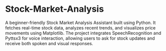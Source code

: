 # Stock-Market-Analysis
A beginner-friendly Stock Market Analysis Assistant built using Python. It fetches real-time stock data, analyzes recent trends, and visualizes price movements using Matplotlib. The project integrates SpeechRecognition and Pyttsx3 for voice interaction, allowing users to ask for stock updates and receive both spoken and visual responses.
